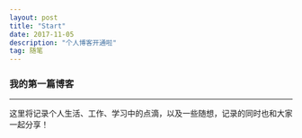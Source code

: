 ```yaml
---
layout: post
title: "Start"
date: 2017-11-05
description: "个人博客开通啦"
tag: 随笔
---
```


### 我的第一篇博客
------
这里将记录个人生活、工作、学习中的点滴，以及一些随想，记录的同时也和大家一起分享！   